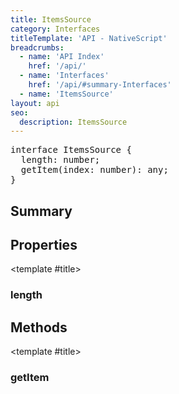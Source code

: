 ```yaml
---
title: ItemsSource
category: Interfaces
titleTemplate: 'API - NativeScript'
breadcrumbs: 
  - name: 'API Index'
    href: '/api/'
  - name: 'Interfaces'
    href: '/api/#summary-Interfaces'
  - name: 'ItemsSource'
layout: api
seo:
  description: ItemsSource
---
```


<!-- This page is auto generated, do not edit manually. -->
<!-- Run "yarn generate:api-docs" to regenerate -->

<script setup lang="ts">
  import { provide } from "vue";
  import API_DATA from "./ItemsSource.data.json";
  
  provide('API_DATA', API_DATA);
</script>

<APIRefHierarchy v-once />

<pre class="not-prose [&_a]:text-blue-400 [&_a]:no-underline">interface ItemsSource {
  length: number;
  getItem(index: number): any;
}</pre>

## <Heading ignore>Summary</Heading>

<APIRefSummary v-once />

## Properties

<div class="">

<APIRef for="18112" v-once>

<template #title>

### length

</template>

</APIRef>

</div>

## Methods

<div class="">

<APIRef for="18113" v-once>

<template #title>

### getItem

</template>

</APIRef>

</div>
